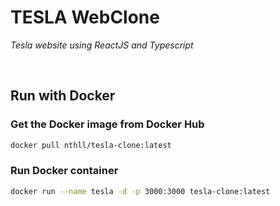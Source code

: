 # TESLA WebClone
*Tesla website using ReactJS and Typescript*

<br>

## Run with Docker
### Get the Docker image from Docker Hub
```bash
docker pull nthll/tesla-clone:latest
```

### Run Docker container
```bash
docker run --name tesla -d -p 3000:3000 tesla-clone:latest
```
